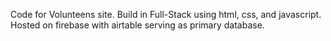 Code for Volunteens site. Build in Full-Stack using html, css, and javascript. Hosted on firebase with airtable serving as primary database.
